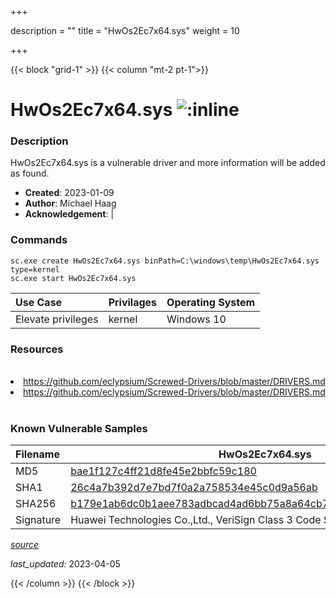 +++

description = ""
title = "HwOs2Ec7x64.sys"
weight = 10

+++


{{< block "grid-1" >}}
{{< column "mt-2 pt-1">}}


# HwOs2Ec7x64.sys ![:inline](/images/twitter_verified.png) 


### Description

HwOs2Ec7x64.sys is a vulnerable driver and more information will be added as found.

- **Created**: 2023-01-09
- **Author**: Michael Haag
- **Acknowledgement**:  | [](https://twitter.com/)

### Commands

```
sc.exe create HwOs2Ec7x64.sys binPath=C:\windows\temp\HwOs2Ec7x64.sys type=kernel
sc.exe start HwOs2Ec7x64.sys
```

| Use Case | Privilages | Operating System | 
|:---- | ---- | ---- |
| Elevate privileges | kernel | Windows 10 |

### Resources
<br>
<li><a href=" https://github.com/eclypsium/Screwed-Drivers/blob/master/DRIVERS.md"> https://github.com/eclypsium/Screwed-Drivers/blob/master/DRIVERS.md</a></li>
<li><a href="https://github.com/eclypsium/Screwed-Drivers/blob/master/DRIVERS.md">https://github.com/eclypsium/Screwed-Drivers/blob/master/DRIVERS.md</a></li>
<br>

### Known Vulnerable Samples

| Filename | HwOs2Ec7x64.sys |
|:---- | ---- | 
| MD5 | <a href="https://www.virustotal.com/gui/file/bae1f127c4ff21d8fe45e2bbfc59c180">bae1f127c4ff21d8fe45e2bbfc59c180</a> |
| SHA1 | <a href="https://www.virustotal.com/gui/file/26c4a7b392d7e7bd7f0a2a758534e45c0d9a56ab">26c4a7b392d7e7bd7f0a2a758534e45c0d9a56ab</a> |
| SHA256 | <a href="https://www.virustotal.com/gui/file/b179e1ab6dc0b1aee783adbcad4ad6bb75a8a64cb798f30c0dd2ee8aaf43e6de">b179e1ab6dc0b1aee783adbcad4ad6bb75a8a64cb798f30c0dd2ee8aaf43e6de</a> |
| Signature | Huawei Technologies Co.,Ltd., VeriSign Class 3 Code Signing 2010 CA, VeriSign   |


[*source*](https://github.com/magicsword-io/LOLDrivers/tree/main/yaml/hwos2ec7x64.sys.yml)

*last_updated:* 2023-04-05








{{< /column >}}
{{< /block >}}
